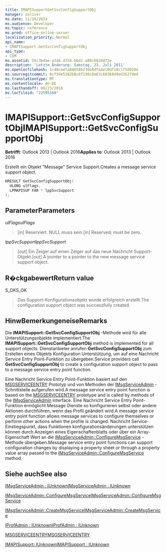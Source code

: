 ```yaml
---
title: IMAPISupportGetSvcConfigSupportObj
manager: soliver
ms.date: 11/16/2014
ms.audience: Developer
ms.topic: reference
ms.prod: office-online-server
localization_priority: Normal
api_name:
- IMAPISupport.GetSvcConfigSupportObj
api_type:
- COM
ms.assetid: 56c3bdae-a3a8-4334-b6d2-a89c6820d72e
description: 'Letzte Änderung: Samstag, 23. Juli 2011'
ms.openlocfilehash: 1c48ceefa84658b236b8dfa4e10df18c175d920e
ms.sourcegitcommit: 0cf39e5382b8c6f236c8a63c6036849ed3527ded
ms.translationtype: MT
ms.contentlocale: de-DE
ms.lasthandoff: 08/23/2018
ms.locfileid: "22595160"
---
```

# <a name="imapisupportgetsvcconfigsupportobj"></a><span data-ttu-id="19808-103">IMAPISupport::GetSvcConfigSupportObj</span><span class="sxs-lookup"><span data-stu-id="19808-103">IMAPISupport::GetSvcConfigSupportObj</span></span>

  
  
<span data-ttu-id="19808-104">**Betrifft**: Outlook 2013 | Outlook 2016</span><span class="sxs-lookup"><span data-stu-id="19808-104">**Applies to**: Outlook 2013 | Outlook 2016</span></span> 
  
<span data-ttu-id="19808-105">Erstellt ein Objekt "Message" Service Support.</span><span class="sxs-lookup"><span data-stu-id="19808-105">Creates a message service support object.</span></span>
  
```cpp
HRESULT GetSvcConfigSupportObj(
  ULONG ulFlags,
  LPMAPISUP FAR * lppSvcSupport
);
```

## <a name="parameters"></a><span data-ttu-id="19808-106">Parameter</span><span class="sxs-lookup"><span data-stu-id="19808-106">Parameters</span></span>

 <span data-ttu-id="19808-107">_ulFlags_</span><span class="sxs-lookup"><span data-stu-id="19808-107">_ulFlags_</span></span>
  
> <span data-ttu-id="19808-108">[in] Reserviert. NULL muss sein.</span><span class="sxs-lookup"><span data-stu-id="19808-108">[in] Reserved; must be zero.</span></span>
    
 <span data-ttu-id="19808-109">_lppSvcSupport_</span><span class="sxs-lookup"><span data-stu-id="19808-109">_lppSvcSupport_</span></span>
  
> <span data-ttu-id="19808-110">[out] Ein Zeiger auf einen Zeiger auf das neue Nachricht Support-Objekt.</span><span class="sxs-lookup"><span data-stu-id="19808-110">[out] A pointer to a pointer to the new message service support object.</span></span>
    
## <a name="return-value"></a><span data-ttu-id="19808-111">R�ckgabewert</span><span class="sxs-lookup"><span data-stu-id="19808-111">Return value</span></span>

<span data-ttu-id="19808-112">S_OK</span><span class="sxs-lookup"><span data-stu-id="19808-112">S_OK</span></span> 
  
> <span data-ttu-id="19808-113">Das Support-Konfigurationsobjekt wurde erfolgreich erstellt.</span><span class="sxs-lookup"><span data-stu-id="19808-113">The configuration support object was successfully created.</span></span>
    
## <a name="remarks"></a><span data-ttu-id="19808-114">HinwBemerkungeneise</span><span class="sxs-lookup"><span data-stu-id="19808-114">Remarks</span></span>

<span data-ttu-id="19808-115">Die **IMAPISupport::GetSvcConfigSupportObj** -Methode wird für alle Unterstützungsobjekte implementiert.</span><span class="sxs-lookup"><span data-stu-id="19808-115">The **IMAPISupport::GetSvcConfigSupportObj** method is implemented for all support objects.</span></span> <span data-ttu-id="19808-116">Dienstanbieter anrufen **GetSvcConfigSupportObj** zum Erstellen eines Objekts Konfiguration Unterstützung, um auf eine Nachricht Service Entry Point-Funktion zu übergeben.</span><span class="sxs-lookup"><span data-stu-id="19808-116">Service providers call **GetSvcConfigSupportObj** to create a configuration support object to pass to a message service entry point function.</span></span> 
  
<span data-ttu-id="19808-117">Eine Nachricht Service Entry Point-Funktion basiert auf den [MSGSERVICEENTRY](msgserviceentry.md) Prototyp und von Methoden der [IMsgServiceAdmin](imsgserviceadminiunknown.md) -Schnittstelle aufgerufen wird.</span><span class="sxs-lookup"><span data-stu-id="19808-117">A message service entry point function is based on the [MSGSERVICEENTRY](msgserviceentry.md) prototype and is called by methods of the [IMsgServiceAdmin](imsgserviceadminiunknown.md) interface.</span></span> <span data-ttu-id="19808-118">Eine Nachricht Service Entry Point-Funktion ermöglicht Message Dienste so konfigurieren selbst oder andere Aktionen durchführen, wenn das Profil geändert wird.</span><span class="sxs-lookup"><span data-stu-id="19808-118">A message service entry point function allows message services to configure themselves or perform other actions when the profile is changed.</span></span> <span data-ttu-id="19808-119">Nachricht Service-Einstiegspunkt, dass Funktionen konfigurationsänderungen unterstützen können durch Anzeigen eines Eigenschaftenblatts oder über ein Array-Eigenschaft Wert an die [IMsgServiceAdmin::ConfigureMsgService](imsgserviceadmin-configuremsgservice.md) -Methode übergeben.</span><span class="sxs-lookup"><span data-stu-id="19808-119">Message service entry point functions can support configuration changes by displaying a property sheet or through a property value array passed to the [IMsgServiceAdmin::ConfigureMsgService](imsgserviceadmin-configuremsgservice.md) method.</span></span> 
  
## <a name="see-also"></a><span data-ttu-id="19808-120">Siehe auch</span><span class="sxs-lookup"><span data-stu-id="19808-120">See also</span></span>



[<span data-ttu-id="19808-121">IMsgServiceAdmin : IUnknown</span><span class="sxs-lookup"><span data-stu-id="19808-121">IMsgServiceAdmin : IUnknown</span></span>](imsgserviceadminiunknown.md)
  
[<span data-ttu-id="19808-122">IMsgServiceAdmin::ConfigureMsgService</span><span class="sxs-lookup"><span data-stu-id="19808-122">IMsgServiceAdmin::ConfigureMsgService</span></span>](imsgserviceadmin-configuremsgservice.md)
  
[<span data-ttu-id="19808-123">IMsgServiceAdmin::CreateMsgService</span><span class="sxs-lookup"><span data-stu-id="19808-123">IMsgServiceAdmin::CreateMsgService</span></span>](imsgserviceadmin-createmsgservice.md)
  
[<span data-ttu-id="19808-124">IProfAdmin : IUnknown</span><span class="sxs-lookup"><span data-stu-id="19808-124">IProfAdmin : IUnknown</span></span>](iprofadminiunknown.md)
  
[<span data-ttu-id="19808-125">MSGSERVICEENTRY</span><span class="sxs-lookup"><span data-stu-id="19808-125">MSGSERVICEENTRY</span></span>](msgserviceentry.md)
  
[<span data-ttu-id="19808-126">IMAPISupport: IUnknown</span><span class="sxs-lookup"><span data-stu-id="19808-126">IMAPISupport : IUnknown</span></span>](imapisupportiunknown.md)

